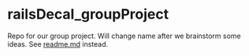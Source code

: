 # railsDecal_groupProject
Repo for our group project. Will change name after we brainstorm some ideas.
See [readme.md](when3meet/readme.md) instead.
